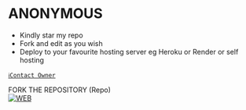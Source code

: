 # ANONYMOUS 
- Kindly star my repo
- Fork and edit as you wish
- Deploy to your favourite hosting server eg Heroku or Render or self hosting

[`ℹ️Contact Owner`](https://wa.me/25558547182)

FORK THE REPOSITORY (Repo) 
    <br>
<a href="https://github.com/Mansurynassoro/Mansurynassoro/fork"><img title="WEB" src="https://img.shields.io/badge/FORK Terrizev-QR?color=black&style=for-the-badge&logo=stackshare"></a>



